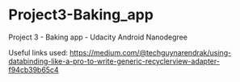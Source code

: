 # Project3-Baking_app
Project 3 - Baking app - Udacity Android Nanodegree



Useful links used:
https://medium.com/@techguynarendrak/using-databinding-like-a-pro-to-write-generic-recyclerview-adapter-f94cb39b65c4